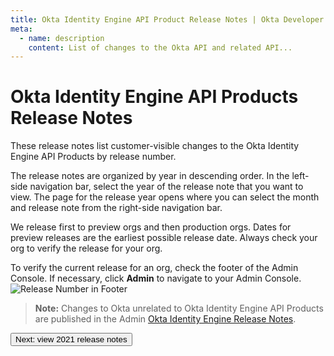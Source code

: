 ```yaml
---
title: Okta Identity Engine API Product Release Notes | Okta Developer
meta:
  - name: description
    content: List of changes to the Okta API and related API...
---
```


# Okta Identity Engine API Products Release Notes

These release notes list customer-visible changes to the Okta Identity Engine API Products by release number.

The release notes are organized by year in descending order. In the left-side navigation bar, select the year of the release note that you want to view. The page for the release year opens where you can select the month and release note from the right-side navigation bar.

We release first to preview orgs and then production orgs. Dates for preview releases are the earliest possible release date. Always check your org to verify the release for your org.

To verify the current release for an org, check the footer of the Admin Console. If necessary, click **Admin** to navigate to your Admin Console.<br>
![Release Number in Footer](/img/release_notes/version_footer.png)

> **Note:** Changes to Okta unrelated to Okta Identity Engine API Products are published in the Admin [Okta Identity Engine Release Notes](https://help.okta.com/en/prod/okta_help_CSH.htm#ext_okta_relnotes).
<!-- need link to product oie release notes when Graham isn't buried -->

<div class="next-section">
  <RouterLink to='/docs/release-notes/ie-release-notes/2021'>
    <button class="button is-button-cerise is-button-small">
      <span>Next: view 2021 release notes</span>
    </button>
  </RouterLink>
</div>